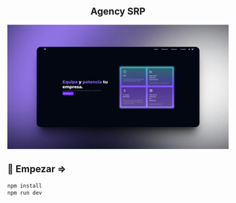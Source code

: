 


<div align="center">

<h2>
    Agency SRP
</h2>


</div>



<p></p>

<img src="portada.webp"></img>



## 🚀 Empezar =>
````
npm install
npm run dev
````





